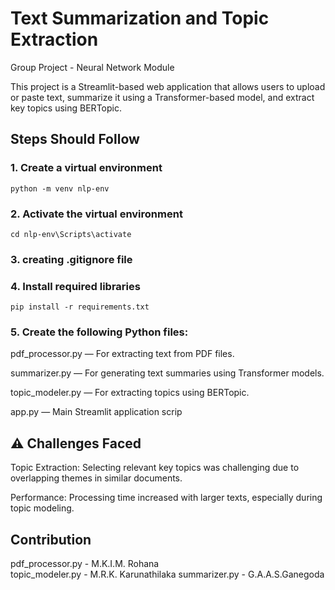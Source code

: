 # Text Summarization and Topic Extraction
Group Project - Neural Network Module

This project is a Streamlit-based web application that allows users to upload or paste text, summarize it using a Transformer-based model, and extract key topics using BERTopic.

## Steps Should Follow

### 1. Create a virtual environment
  ```
  python -m venv nlp-env
  ```
### 2. Activate the virtual environment

  ```
  cd nlp-env\Scripts\activate
  ```
### 3. creating .gitignore file

### 4. Install required libraries

  ```
  pip install -r requirements.txt
  ```
### 5. Create the following Python files:

   pdf_processor.py — For extracting text from PDF files.

   summarizer.py — For generating text summaries using Transformer models.

   topic_modeler.py — For extracting topics using BERTopic.

   app.py — Main Streamlit application scrip

## ⚠️ Challenges Faced

Topic Extraction: Selecting relevant key topics was challenging due to overlapping themes in similar documents.

Performance: Processing time increased with larger texts, especially during topic modeling.

## Contribution        
pdf_processor.py - M.K.I.M. Rohana        
topic_modeler.py - M.R.K. Karunathilaka
summarizer.py    - G.A.A.S.Ganegoda
